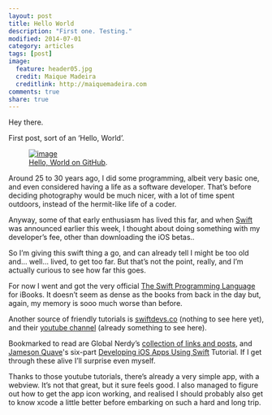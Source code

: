 ```yaml
---
layout: post
title: Hello World
description: "First one. Testing."
modified: 2014-07-01
category: articles
tags: [post]
image:
  feature: header05.jpg
  credit: Maique Madeira
  creditlink: http://maiquemadeira.com
comments: true
share: true
---
```


Hey there.

First post, sort of an ‘Hello, World’.

<figure>
	<a href="http://guezota.github.com/"><img src="http://guezota.github.com/images/hello-world-image.png" alt="image" /></a>
	<figcaption><a href="http://guezota.github.com" title="Hello, World">Hello, World on GitHub</a>.</figcaption>
</figure>

Around 25 to 30 years ago, I did some programming, albeit very basic one, and even considered having a life as a software developer. That’s before deciding photography would be much nicer, with a lot of time spent outdoors, instead of the hermit-like life of a coder.

Anyway, some of that early enthusiasm has lived this far, and when [Swift](https://developer.apple.com/swift/) was announced earlier this week, I thought about doing something with my developer’s fee, other than downloading the iOS betas..

So I’m giving this swift thing a go, and can already tell I might be too old and… well… lived, to get too far. But that’s not the point, really, and I’m actually curious to see how far this goes.

For now I went and got the very official [The Swift Programming Language](https://itunes.apple.com/us/book/the-swift-programming-language/id881256329?mt=11) for iBooks. It doesn’t seem as dense as the books from back in the day but, again, my memory is sooo much worse than before.

Another source of friendly tutorials is [swiftdevs.co](http://swiftdevs.co/) (nothing to see here yet), and their [youtube channel](https://www.youtube.com/channel/UCZuwF7Hfc5s8o_yuMcifyng) (already something to see here).

Bookmarked to read are Global Nerdy’s [collection of links and posts](http://www.globalnerdy.com/2014/06/03/swift-kick-resources-for-getting-started-with-the-swift-programming-language/), and [Jameson Quave](https://twitter.com/jquave)'s six-part [Developing iOS Apps Using Swift](http://jamesonquave.com/blog/developing-ios-apps-using-swift-tutorial/) Tutorial. If I get through these alive I’ll surprise even myself.

Thanks to those youtube tutorials, there’s already a very simple app, with a webview. It’s not that great, but it sure feels good. I also managed to figure out how to get the app icon working, and realised I should probably also get to know xcode a little better before embarking on such a hard and long trip.
